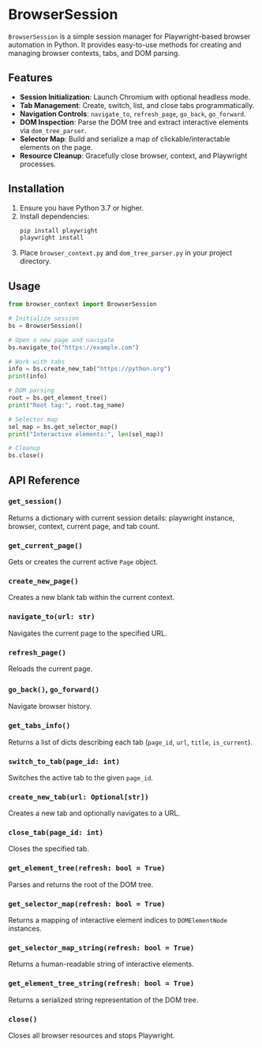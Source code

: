 # BrowserSession

`BrowserSession` is a simple session manager for Playwright-based browser automation in Python. It provides easy-to-use methods for creating and managing browser contexts, tabs, and DOM parsing.

## Features

- **Session Initialization**: Launch Chromium with optional headless mode.
- **Tab Management**: Create, switch, list, and close tabs programmatically.
- **Navigation Controls**: `navigate_to`, `refresh_page`, `go_back`, `go_forward`.
- **DOM Inspection**: Parse the DOM tree and extract interactive elements via `dom_tree_parser`.
- **Selector Map**: Build and serialize a map of clickable/interactable elements on the page.
- **Resource Cleanup**: Gracefully close browser, context, and Playwright processes.

## Installation

1. Ensure you have Python 3.7 or higher.
2. Install dependencies:
   ```bash
   pip install playwright
   playwright install
   ```
3. Place `browser_context.py` and `dom_tree_parser.py` in your project directory.

## Usage

```python
from browser_context import BrowserSession

# Initialize session
bs = BrowserSession()

# Open a new page and navigate
bs.navigate_to("https://example.com")

# Work with tabs
info = bs.create_new_tab("https://python.org")
print(info)

# DOM parsing
root = bs.get_element_tree()
print("Root tag:", root.tag_name)

# Selector map
sel_map = bs.get_selector_map()
print("Interactive elements:", len(sel_map))

# Cleanup
bs.close()
```

## API Reference

### `get_session()`
Returns a dictionary with current session details: playwright instance, browser, context, current page, and tab count.

### `get_current_page()`
Gets or creates the current active `Page` object.

### `create_new_page()`
Creates a new blank tab within the current context.

### `navigate_to(url: str)`
Navigates the current page to the specified URL.

### `refresh_page()`
Reloads the current page.

### `go_back()`, `go_forward()`
Navigate browser history.

### `get_tabs_info()`
Returns a list of dicts describing each tab (`page_id`, `url`, `title`, `is_current`).

### `switch_to_tab(page_id: int)`
Switches the active tab to the given `page_id`.

### `create_new_tab(url: Optional[str])`
Creates a new tab and optionally navigates to a URL.

### `close_tab(page_id: int)`
Closes the specified tab.

### `get_element_tree(refresh: bool = True)`
Parses and returns the root of the DOM tree.

### `get_selector_map(refresh: bool = True)`
Returns a mapping of interactive element indices to `DOMElementNode` instances.

### `get_selector_map_string(refresh: bool = True)`
Returns a human-readable string of interactive elements.

### `get_element_tree_string(refresh: bool = True)`
Returns a serialized string representation of the DOM tree.

### `close()`
Closes all browser resources and stops Playwright.
